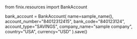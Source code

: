 from finix.resources import BankAccount

bank_account = BankAccount(
   name=sample_name(),
   account_number="84012312415",
   bank_code="840123124",
   account_type="SAVINGS",
   company_name="sample company",
   country="USA",
   currency="USD"
).save()